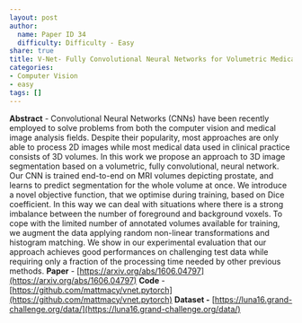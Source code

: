 ```yaml
---
layout: post
author:
  name: Paper ID 34
  difficulty: Difficulty - Easy
share: true
title: V-Net- Fully Convolutional Neural Networks for Volumetric Medical Image Segmentation
categories:
- Computer Vision
- easy
tags: []
---
```

**Abstract** - Convolutional Neural Networks (CNNs) have been recently employed to solve problems from both the computer vision and medical image analysis fields. Despite their popularity, most approaches are only able to process 2D images while most medical data used in clinical practice consists of 3D volumes. In this work we propose an approach to 3D image segmentation based on a volumetric, fully convolutional, neural network. Our CNN is trained end-to-end on MRI volumes depicting prostate, and learns to predict segmentation for the whole volume at once. We introduce a novel objective function, that we optimise during training, based on Dice coefficient. In this way we can deal with situations where there is a strong imbalance between the number of foreground and background voxels. To cope with the limited number of annotated volumes available for training, we augment the data applying random non-linear transformations and histogram matching. We show in our experimental evaluation that our approach achieves good performances on challenging test data while requiring only a fraction of the processing time needed by other previous methods.
**Paper** - [https://arxiv.org/abs/1606.04797](https://arxiv.org/abs/1606.04797)
**Code** - [https://github.com/mattmacy/vnet.pytorch](https://github.com/mattmacy/vnet.pytorch)
**Dataset -** [https://luna16.grand-challenge.org/data/](https://luna16.grand-challenge.org/data/)
    